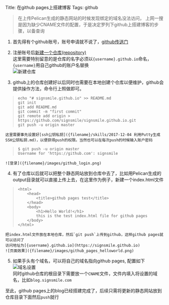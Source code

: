 Title: 在github pages上搭建博客
Tags: github

>在上传Pelican生成的静态网站的时候发现绑定的域名没法访问，
上网一搜是因为缺少CNAME文件的配置，于是决定罗列下github上搭建博客的步骤，以备查询

1. 首先得有个github账号，账号申请就不说了，[github传送门](https://github.com/)

2. 注册账号后[新建一个仓库(repository)](https://github.com/new)  
这里需要特别留意的是仓库的名字必须以`{username}.github.io`命名，`{username}`用自己github的账户名替换  
![新建仓库]({filename}/images/new_github_pages_repository.png)  

3. github上的仓库创建好以后同时也需要在本地创建个仓库以便维护，github会提供操作方法，命令行上照做即可。
>     echo "# signsmile.github.io" >> README.md
>     git init
>     git add README.md
>     git commit -m "first commit"
>     git remote add origin > https://github.com/signsmile/signsmile.github.io.git
>     git push -u origin master

    这里需要事先设置好[ssh公钥私钥]({filename}/skills/2017-12-04 利用Putty生成SSH公钥私钥.md)，以便获得push的权限。当然也可以在每次push的时候输入账户密码
>     $ git push -u origin master
>     Username for 'https://github.com': signsmile

    ![登录]({filename}/images/github_login.png)

4. 有了仓库以后就可以把整个静态网站放到仓库中去了，比如用Pelican生成的output目录就可以直接上传上去，在这里作为例子，新建一个index.html文件
>     <html>
>         <head>
>             <title>github pages test</title>
>         </head>
>         <body>
>             <h1>Hello World!</h1>
>             this is the test index.html file for github pages
>         </body>
>     </html>

    把index.html文件放在本地仓库，然后`git push`上传到github，这样github pages就可以访问了  
    访问地址为[{username}.github.io](https://signsmile.github.io)  
    ![页面效果]({filename}/images/github_pages_helloworld.png)

5. 如果手头有个域名，可以将自己的域名指向github pages, 配置如下  
    ![域名设置]({filename}/images/github_pages_domain_name_setting.png)  
    同时github仓库的根目录下需要放一个`CNAME`文件，文件内填入将设置的域名，比如`blog.signsmile.com`

至此，github pages上的blog已经搭建完成了，后续只需将更新的静态网站放到仓库目录下面然后`push`就行
